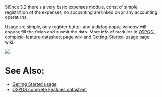 Si9nce 3.2 there's a very basic expenses module, const of simple registration of the expenses, no accounting are linked on or any accounting operations.

Usage are simple, only register button and a dialog popup window will appear, fill the fields and submit the data. More info of modules in [OSPOS-complete-feature-datasheet](OSPOS-complete-feature-datasheet) page wiki and [Getting-Started-usage](Getting-Started-usage) page wiki.

![](https://user-images.githubusercontent.com/38244786/39165614-f3a5c586-47a2-11e8-8775-89dd952bd678.png)

# See Also:

* [Getting Started usage](DOCS-USERS-Getting-Started-usage)
* [OSPOS complete Features datasheet](OSPOS-complete-feature-datasheet)